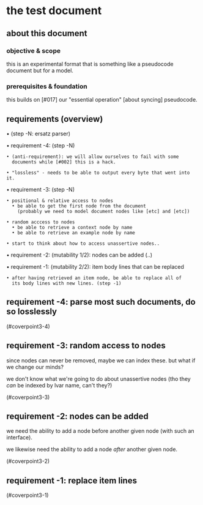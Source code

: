 # the test document

## about this document

### objective & scope

this is an experimental format that is something like a pseudocode
document but for a model.



### prerequisites & foundation

this builds on [#017] our "essential operation" [about syncing] pseudocode.




## requirements (overview)

  • (step -N: ersatz parser)

  • requirement -4: (step -N)

    • (anti-requirement): we will allow ourselves to fail with some
      documents while [#002] this is a hack.

    • "lossless" - needs to be able to output every byte that went into it.

  • requirement -3: (step -N)

    • positional & relative access to nodes
      • be able to get the first node from the document
        (probably we need to model document nodes like [etc] and [etc])

    • random acccess to nodes
      • be able to retrieve a context node by name
      • be able to retrieve an example node by name

    • start to think about how to access unassertive nodes..

  • requirement -2: (mutability 1/2): nodes can be added (..)

  • requirement -1: (mutability 2/2): item body lines that can be replaced

    • after having retrieved an item node, be able to replace all of
      its body lines with new lines. (step -1)




## requirement -4: parse most such documents, do so losslessly

(#coverpoint3-4)




## requirement -3: random access to nodes

since nodes can never be removed, maybe we can index these. but what if
we change our minds?

we don't know what we're going to do about unassertive nodes (tho they
*can* be indexed by lvar name, can't they?)

(#coverpoint3-3)




## requirement -2: nodes can be added

we need the ability to add a node before another given node (with such
an interface).

we likewise need the ability to add a node *after* another given node.

(#coverpoint3-2)




## requirement -1: replace item lines

(#coverpoint3-1)
